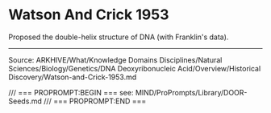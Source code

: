 # Watson And Crick 1953

Proposed the double-helix structure of DNA (with Franklin's data).

---
Source: ARKHIVE/What/Knowledge Domains Disciplines/Natural Sciences/Biology/Genetics/DNA Deoxyribonucleic Acid/Overview/Historical Discovery/Watson-and-Crick-1953.md

/// === PROPROMPT:BEGIN ===
see: MIND/ProPrompts/Library/DOOR-Seeds.md
/// === PROPROMPT:END ===
